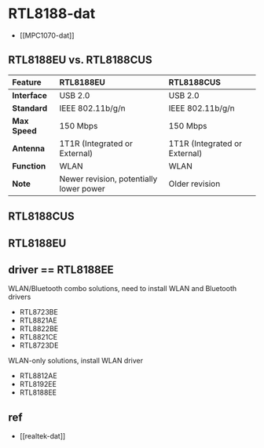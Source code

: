 
# RTL8188-dat


- [[MPC1070-dat]]


## RTL8188EU vs. RTL8188CUS

| Feature       | RTL8188EU                               | RTL8188CUS                    |
| :------------ | :-------------------------------------- | :---------------------------- |
| **Interface** | USB 2.0                                 | USB 2.0                       |
| **Standard**  | IEEE 802.11b/g/n                        | IEEE 802.11b/g/n              |
| **Max Speed** | 150 Mbps                                | 150 Mbps                      |
| **Antenna**   | 1T1R (Integrated or External)           | 1T1R (Integrated or External) |
| **Function**  | WLAN                                    | WLAN                          |
| **Note**      | Newer revision, potentially lower power | Older revision                |

## RTL8188CUS 

## RTL8188EU 



## driver == RTL8188EE

WLAN/Bluetooth combo solutions, need to install WLAN and Bluetooth drivers

- RTL8723BE
- RTL8821AE
- RTL8822BE
- RTL8821CE
- RTL8723DE

WLAN-only solutions, install WLAN driver

- RTL8812AE
- RTL8192EE
- RTL8188EE


## ref 

- [[realtek-dat]]